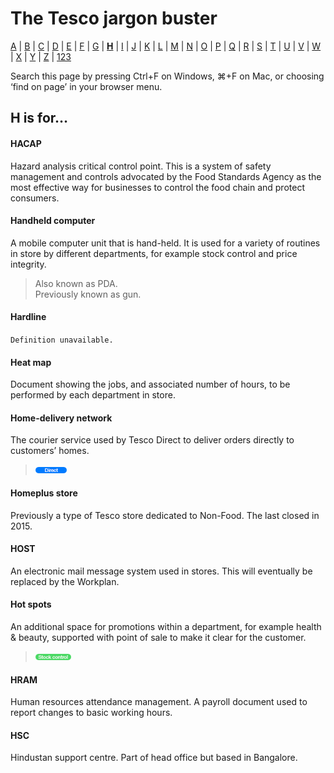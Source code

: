 # The Tesco jargon buster

[A](a.md) | [B](b.md) | [C](c.md) | [D](d.md) | [E](e.md) | [F](f.md) | [G](g.md) | [**H**](h.md) | [I](i.md) | [J](j.md) | [K](k.md) | [L](l.md) | [M](m.md) | [N](n.md) | [O](o.md) | [P](p.md) | [Q](q.md) | [R](r.md) | [S](s.md) | [T](t.md) | [U](u.md) | [V](v.md) | [W](w.md) | [X](x.md) | [Y](y.md) | [Z](z.md) | [123](123.md)

Search this page by pressing Ctrl+F on Windows, ⌘+F on Mac, or choosing ‘find on page’ in your browser menu.

## H is for…

#### HACAP
Hazard analysis critical control point. This is a system of safety management and controls advocated by the Food Standards Agency as the most effective way for businesses to control the food chain and protect consumers.

#### Handheld computer
A mobile computer unit that is hand-held. It is used for a variety of routines in store by different departments, for example stock control and price integrity.
> Also known as PDA.  
> Previously known as gun.  

#### Hardline
`Definition unavailable.`

#### Heat map
Document showing the jobs, and associated number of hours, to be performed by each department in store.

#### Home-delivery network
The courier service used by Tesco Direct to deliver orders directly to customers’ homes.  
> ![Direct](assets/images/tag-direct.png)  

#### Homeplus store
Previously a type of Tesco store dedicated to Non-Food. The last closed in 2015.

#### HOST
An electronic mail message system used in stores. This will eventually be replaced by the Workplan.

#### Hot spots
An additional space for promotions within a department, for example health & beauty, supported with point of sale to make it clear for the customer.  
> ![Stock control](assets/images/tag-stockcontrol.png)

#### HRAM
Human resources attendance management. A payroll document used to report changes to basic working hours.

#### HSC
Hindustan support centre. Part of head office but based in Bangalore.
